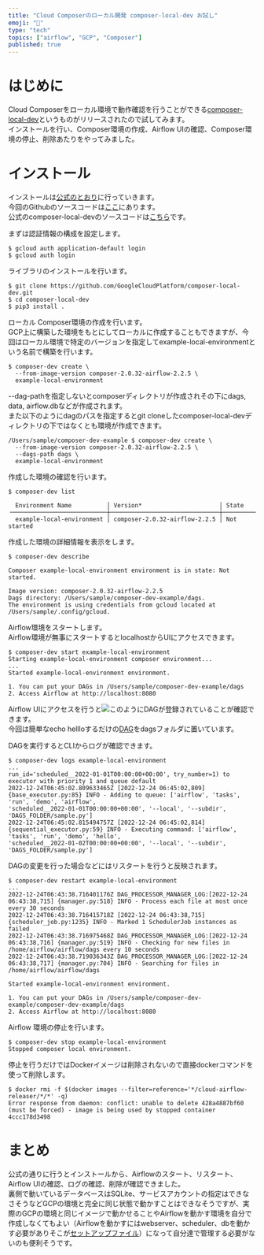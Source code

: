 ```yaml
---
title: "Cloud Composerのローカル開発 composer-local-dev お試し"
emoji: "🤖"
type: "tech"
topics: ["airflow", "GCP", "Composer"]
published: true
---
```

# はじめに
Cloud Composerをローカル環境で動作確認を行うことができる[composer-local-dev](https://cloud.google.com/composer/docs/composer-2/run-local-airflow-environments)というものがリリースされたので試してみます。  
インストールを行い、Composer環境の作成、Airflow UIの確認、Composer環境の停止、削除あたりをやってみました。  

# インストール  
インストールは[公式のとおり](https://cloud.google.com/composer/docs/composer-2/run-local-airflow-environments)に行っていきます。  
今回のGithubのソースコードは[ここ](https://github.com/keyem4251/composer-dev-example)にあります。  
公式のcomposer-local-devのソースコードは[こちら](https://github.com/GoogleCloudPlatform/composer-local-dev/tree/2c8a516c547125c7ebf9e8e120b8301bb5098763)です。  

まずは認証情報の構成を設定します。
```
$ gcloud auth application-default login
$ gcloud auth login
```
ライブラリのインストールを行います。
```
$ git clone https://github.com/GoogleCloudPlatform/composer-local-dev.git
$ cd composer-local-dev
$ pip3 install .
```
ローカル Composer環境の作成を行います。  
GCP上に構築した環境をもとにしてローカルに作成することもできますが、今回はローカル環境で特定のバージョンを指定してexample-local-environmentという名前で構築を行います。
```
$ composer-dev create \
  --from-image-version composer-2.0.32-airflow-2.2.5 \
  example-local-environment
```
--dag-pathを指定しないとcomposerディレクトリが作成されその下にdags, data, airflow.dbなどが作成されます。  
また以下のようにdagのパスを指定するとgit cloneしたcomposer-local-devディレクトリの下ではなくとも環境が作成できます。  
```
/Users/sample/composer-dev-example $ composer-dev create \                         
  --from-image-version composer-2.0.32-airflow-2.2.5 \
  --dags-path dags \
  example-local-environment
```

作成した環境の確認を行います。
```
$ composer-dev list

  Environment Name          │ Version*                      │ State        
╶───────────────────────────┼───────────────────────────────┼─────────────╴
  example-local-environment │ composer-2.0.32-airflow-2.2.5 │ Not started  
```
作成した環境の詳細情報を表示をします。
```
$ composer-dev describe

Composer example-local-environment environment is in state: Not started.

Image version: composer-2.0.32-airflow-2.2.5
Dags directory: /Users/sample/composer-dev-example/dags.
The environment is using credentials from gcloud located at /Users/sample/.config/gcloud.
```
Airflow環境をスタートします。  
Airflow環境が無事にスタートするとlocalhostからUIにアクセスできます。
```
$ composer-dev start example-local-environment
Starting example-local-environment composer environment...
...
Started example-local-environment environment.

1. You can put your DAGs in /Users/sample/composer-dev-example/dags
2. Access Airflow at http://localhost:8080
```
Airflow UIにアクセスを行うと![このように](https://storage.googleapis.com/zenn-user-upload/3be257e7084a-20221225.png)DAGが登録されていることが確認できます。  
今回は簡単なecho hellloするだけの[DAG](https://github.com/keyem4251/composer-dev-example/blob/main/dags/sample.py)をdagsフォルダに置いています。

DAGを実行するとCLIからログが確認できます。  
```
$ composer-dev logs example-local-environment
...
run_id='scheduled__2022-01-01T00:00:00+00:00', try_number=1) to executor with priority 1 and queue default
2022-12-24T06:45:02.809633465Z [2022-12-24 06:45:02,809] {base_executor.py:85} INFO - Adding to queue: ['airflow', 'tasks', 'run', 'demo', 'airflow', 
'scheduled__2022-01-01T00:00:00+00:00', '--local', '--subdir', 'DAGS_FOLDER/sample.py']
2022-12-24T06:45:02.815494757Z [2022-12-24 06:45:02,814] {sequential_executor.py:59} INFO - Executing command: ['airflow', 'tasks', 'run', 'demo', 'hello', 
'scheduled__2022-01-02T00:00:00+00:00', '--local', '--subdir', 'DAGS_FOLDER/sample.py']
```

DAGの変更を行った場合などにはリスタートを行うと反映されます。  
```
$ composer-dev restart example-local-environment
...
2022-12-24T06:43:38.716401176Z DAG_PROCESSOR_MANAGER_LOG:[2022-12-24 06:43:38,715] {manager.py:518} INFO - Process each file at most once every 30 seconds
2022-12-24T06:43:38.716415718Z [2022-12-24 06:43:38,715] {scheduler_job.py:1235} INFO - Marked 1 SchedulerJob instances as failed
2022-12-24T06:43:38.716975468Z DAG_PROCESSOR_MANAGER_LOG:[2022-12-24 06:43:38,716] {manager.py:519} INFO - Checking for new files in /home/airflow/airflow/dags every 10 seconds
2022-12-24T06:43:38.719036343Z DAG_PROCESSOR_MANAGER_LOG:[2022-12-24 06:43:38,717] {manager.py:704} INFO - Searching for files in /home/airflow/airflow/dags

Started example-local-environment environment.

1. You can put your DAGs in /Users/sample/composer-dev-example/composer-dev-example/dags
2. Access Airflow at http://localhost:8080
```
Airflow 環境の停止を行います。
```
$ composer-dev stop example-local-environment
Stopped composer local environment.
```
停止を行うだけではDockerイメージは削除されないので直接dockerコマンドを使って削除します。
```
$ docker rmi -f $(docker images --filter=reference='*/cloud-airflow-releaser/*/*' -q)
Error response from daemon: conflict: unable to delete 428a4887bf60 (must be forced) - image is being used by stopped container 4ccc178d3498
```

# まとめ
公式の通りに行うとインストールから、Airflowのスタート、リスタート、Airflow UIの確認、ログの確認、削除が確認できました。  
裏側で動いているデータベースはSQLite、サービスアカウントの指定はできなさそうなどGCPの環境と完全に同じ状態で動かすことはできなそうですが、実際のGCPの環境と同じイメージで動かせることやAirflowを動かす環境を自分で作成しなくてもよい（Airflowを動かすにはwebserver、scheduler、dbを動かす必要がありそこが[セットアップファイル](https://github.com/GoogleCloudPlatform/composer-local-dev/blob/2c8a516c547125c7ebf9e8e120b8301bb5098763/composer_local_dev/docker_files/entrypoint.sh)）になって自分達で管理する必要がないのも便利そうです。  

